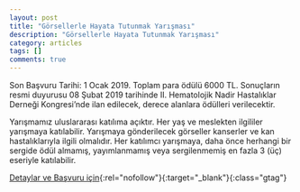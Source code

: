 ```yaml
---
layout: post
title: "Görsellerle Hayata Tutunmak Yarışması"
description: "Görsellerle Hayata Tutunmak Yarışması"
category: articles
tags: []
comments: true
---
```


Son Başvuru Tarihi: 1 Ocak 2019. Toplam para ödülü 6000 TL. 
Sonuçların resmi duyurusu 08 Şubat 2019 tarihinde II. Hematolojik Nadir Hastalıklar Derneği Kongresi’nde ilan edilecek, derece alanlara ödülleri verilecektir.

Yarışmamız uluslararası katılıma açıktır. Her yaş ve meslekten ilgililer yarışmaya katılabilir.
Yarışmaya gönderilecek görseller kanserler ve kan hastalıklarıyla ilgili olmalıdır.
Her katılımcı yarışmaya, daha önce herhangi bir sergide ödül almamış, yayımlanmamış veya sergilenmemiş en fazla 3 (üç) eseriyle katılabilir.

[Detaylar ve Başvuru için](http://www.nadirhastaliklar.org.tr/?utm_source=edebiyatyarismalari.com&utm_medium=affiliate&utm_campaign=cpc){:rel="nofollow"}{:target="_blank"}{:class="gtag"}